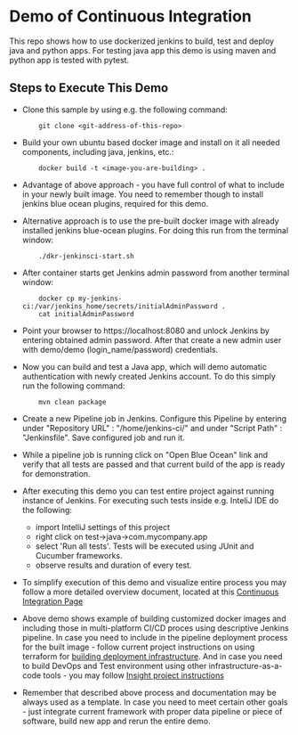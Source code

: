 # Demo of Continuous Integration
This repo shows how to use dockerized jenkins to build, test and deploy java and python apps. For testing java app this demo is using maven and python app is tested with pytest.

## Steps to Execute This Demo

-	Clone this sample by using e.g. the following command:

            git clone <git-address-of-this-repo>

-	Build your own ubuntu based docker image and install on it all needed components,
    including java, jenkins, etc.:

            docker build -t <image-you-are-building> .

-   Advantage of above approach - you have full control of what
    to include in your newly built image. You need to remember though to install 
    jenkins blue ocean plugins, required for this demo.

-   Alternative approach is to use the pre-built docker image with already 
    installed jenkins blue-ocean plugins. For doing this run from the terminal window:

            ./dkr-jenkinsci-start.sh

-   After container starts get Jenkins admin password from another terminal window:

            docker cp my-jenkins-ci:/var/jenkins_home/secrets/initialAdminPassword .
            cat initialAdminPassword

-   Point your browser to https://localhost:8080 and unlock Jenkins by entering
    obtained admin password.  After that create a new admin user with demo/demo
    (login_name/password) credentials.
    
-   Now you can build and test a Java app, which will demo automatic authentication
    with newly created Jenkins account. To do this simply run the following command:
    
            mvn clean package
    
-   Create a new Pipeline job in Jenkins.  Configure this Pipeline by entering under 
    "Repository URL" : "/home/jenkins-ci/" and under "Script Path" : "Jenkinsfile".
    Save configured job and run it.
    
-   While a pipeline job is running click on "Open Blue Ocean" link and verify that
    all tests are passed and that current build of the app is ready for demonstration.
    
-   After executing this demo you can test entire project against running instance
    of Jenkins.  For executing such tests inside e.g. InteliJ IDE do the following:
    - import IntelliJ settings of this project
    - right click on test->java->com.mycompany.app
    - select 'Run all tests'. Tests will be executed using JUnit and Cucumber frameworks.
    - observe results and duration of every test.
    
-   To simplify execution of this demo and visualize entire process you may follow 
    a more detailed overview document, located at this
    [Continuous Integration Page][https://github.com/vsilverman/jenkins-ci/wiki/Jenkins-Continuos-Integration]
    
-   Above demo shows example of building customized docker images 
    and including those in multi-platform CI/CD proces using descriptive 
    Jenkins pipeline. In case you need to include in the pipeline 
    deployment process for the built image - follow current project 
    instructions on using terraform for 
    [building deployment infrastructure](https://github.com/vsilverman/jenkins-ci/tree/master/terraform).
    And in case you need to build DevOps and Test environment 
    using other infrastructure-as-a-code tools - you may follow 
    [Insight project instructions](https://github.com/vsilverman/insight)
     

-   Remember that described above process and documentation may be always 
    used as a template. In case you need to meet certain other 
    goals - just integrate current framework with proper data
    pipeline or piece of software, build new app and rerun the 
    entire demo.

[https://github.com/vsilverman/jenkins-ci/wiki/Jenkins-Continuos-Integration]: https://github.com/vsilverman/jenkins-ci/wiki/Jenkins-Continuos-Integration
